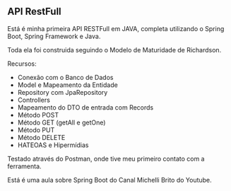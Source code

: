 ## API RestFull

Está é minha primeira API RESTFull em JAVA, completa utilizando o Spring Boot, Spring Framework e Java.

Toda ela foi construida seguindo o Modelo de Maturidade de Richardson.


Recursos:
- Conexão com o Banco de Dados
- Model e Mapeamento da Entidade
- Repository com JpaRepository
- Controllers
- Mapeamento do DTO de entrada com Records
- Método POST
- Método GET (getAll e getOne)
- Método PUT
- Método DELETE
- HATEOAS e Hipermídias

Testado através do Postman, onde tive meu primeiro contato com a ferramenta.

Está é uma aula sobre Spring Boot do Canal Michelli Brito do Youtube.